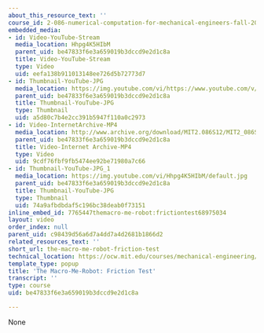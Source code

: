 ```yaml
---
about_this_resource_text: ''
course_id: 2-086-numerical-computation-for-mechanical-engineers-fall-2012
embedded_media:
- id: Video-YouTube-Stream
  media_location: Hhpg4K5HIbM
  parent_uid: be47833f6e3a659019b3dccd9e2d1c8a
  title: Video-YouTube-Stream
  type: Video
  uid: eefa138b911013148ee726d5b72773d7
- id: Thumbnail-YouTube-JPG
  media_location: https://img.youtube.com/vi/https://www.youtube.com/v/Hhpg4K5HIbM/default.jpg
  parent_uid: be47833f6e3a659019b3dccd9e2d1c8a
  title: Thumbnail-YouTube-JPG
  type: Thumbnail
  uid: a5d80c7b4e2cc391b5947f110a0c2973
- id: Video-InternetArchive-MP4
  media_location: http://www.archive.org/download/MIT2.086S12/MIT2_086S12_unit3_friction_300k.mp4
  parent_uid: be47833f6e3a659019b3dccd9e2d1c8a
  title: Video-Internet Archive-MP4
  type: Video
  uid: 9cdf76fbf9fb5474ee92be71980a7c66
- id: Thumbnail-YouTube-JPG_1
  media_location: https://img.youtube.com/vi/Hhpg4K5HIbM/default.jpg
  parent_uid: be47833f6e3a659019b3dccd9e2d1c8a
  title: Thumbnail-YouTube-JPG
  type: Thumbnail
  uid: 74a9afbdbdaf5c196bc38deab0f73151
inline_embed_id: 7765447themacro-me-robot:frictiontest68975034
layout: video
order_index: null
parent_uid: c98439d56a6d7a4dd7a4d2681b1866d2
related_resources_text: ''
short_url: the-macro-me-robot-friction-test
technical_location: https://ocw.mit.edu/courses/mechanical-engineering/2-086-numerical-computation-for-mechanical-engineers-fall-2012/readings/the-macro-me-robot-friction-test
template_type: popup
title: 'The Macro-Me-Robot: Friction Test'
transcript: ''
type: course
uid: be47833f6e3a659019b3dccd9e2d1c8a

---
```

None